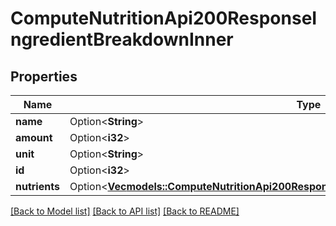 # ComputeNutritionApi200ResponseIngredientBreakdownInner

## Properties

Name | Type | Description | Notes
------------ | ------------- | ------------- | -------------
**name** | Option<**String**> |  | [optional]
**amount** | Option<**i32**> |  | [optional]
**unit** | Option<**String**> |  | [optional]
**id** | Option<**i32**> |  | [optional]
**nutrients** | Option<[**Vec<models::ComputeNutritionApi200ResponseIngredientBreakdownInnerNutrientsInner>**](computeNutritionAPI_200_response_ingredient_breakdown_inner_nutrients_inner.md)> |  | [optional]

[[Back to Model list]](../README.md#documentation-for-models) [[Back to API list]](../README.md#documentation-for-api-endpoints) [[Back to README]](../README.md)


